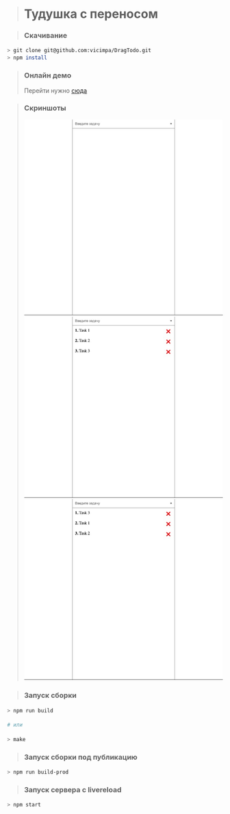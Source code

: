 > # Тудушка с переносом

> ### Скачивание

```bash
> git clone git@github.com:vicimpa/DragTodo.git
> npm install
```

> ### Онлайн демо
> Перейти нужно [сюда](https://vicimpa.github.io/todo/index.html)

> ### Скриншоты
> ![](screen/img1.png)
> ![](screen/img2.png)
> ![](screen/img3.png)

> ### Запуск сборки
```bash
> npm run build

# или 

> make
```

> ### Запуск сборки под публикацию
```bash
> npm run build-prod
```

> ### Запуск сервера с livereload
```bash
> npm start
```